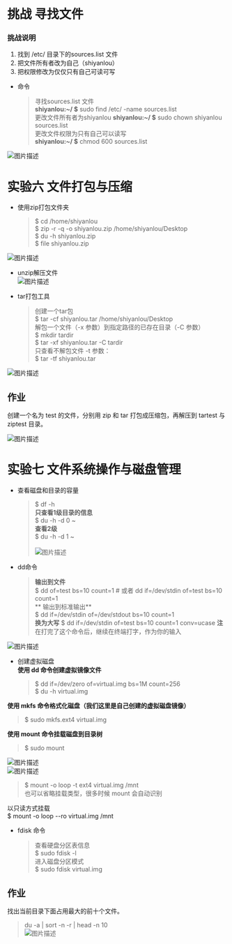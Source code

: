 # 挑战  寻找文件
### 挑战说明
1. 找到 /etc/ 目录下的sources.list 文件
2. 把文件所有者改为自己（shiyanlou）
3. 把权限修改为仅仅只有自己可读可写  

* 命令 
    >  寻找sources.list 文件  
     **shiyanlou:~/ $** sudo find /etc/ -name sources.list  
     更改文件所有者为shiyanlou
     **shiyanlou:~/ $** sudo chown shiyanlou sources.list  
     更改文件权限为只有自己可以读写  
     **shiyanlou:~/ $** chmod 600 sources.list  

![图片描述](https://dn-simplecloud.shiyanlou.com/courses/uid1079828-20190523-1558609351725)

# 实验六  文件打包与压缩  

* 使用zip打包文件夹
    > $ cd /home/shiyanlou  
    $ zip -r -q -o shiyanlou.zip /home/shiyanlou/Desktop  
    $ du -h shiyanlou.zip  
    $ file shiyanlou.zip  

![图片描述](https://dn-simplecloud.shiyanlou.com/courses/uid1079828-20190523-1558612127743)  

* unzip解压文件  
![图片描述](https://dn-simplecloud.shiyanlou.com/courses/uid1079828-20190523-1558612233624)  

* tar打包工具  
    > 创建一个tar包  
    $ tar -cf shiyanlou.tar /home/shiyanlou/Desktop  
    解包一个文件（-x 参数）到指定路径的已存在目录（-C 参数）  
    $ mkdir tardir  
    $ tar -xf shiyanlou.tar -C tardir  
    只查看不解包文件 -t 参数：  
    $ tar -tf shiyanlou.tar  

![图片描述](https://dn-simplecloud.shiyanlou.com/courses/uid1079828-20190523-1558613172656)  

## 作业  
创建一个名为 test 的文件，分别用 zip 和 tar 打包成压缩包，再解压到 tartest 与ziptest 目录。  

![图片描述](https://dn-simplecloud.shiyanlou.com/courses/uid1079828-20190523-1558615493040)
# 实验七 文件系统操作与磁盘管理
* 查看磁盘和目录的容量  
    > $ df -h  
    **只查看1级目录的信息**  
    $ du -h -d 0 ~  <br />
     **查看2级**  
    $ du -h -d 1 ~  <br />  
![图片描述](https://dn-simplecloud.shiyanlou.com/courses/uid1079828-20190523-1558616199410)  

* dd命令  
    > **输出到文件**  
    $ dd of=test bs=10 count=1 # 或者 dd if=/dev/stdin of=test bs=10 count=1  
    ** 输出到标准输出**  
    $ dd if=/dev/stdin of=/dev/stdout bs=10 count=1  
    **换为大写**
    $ dd if=/dev/stdin of=test bs=10 count=1 conv=ucase
    **注**  
    在打完了这个命令后，继续在终端打字，作为你的输入  

![图片描述](https://dn-simplecloud.shiyanlou.com/courses/uid1079828-20190523-1558616535595)  

* 创建虚拟磁盘  
 **使用 dd 命令创建虚拟镜像文件**  
    > $ dd if=/dev/zero of=virtual.img bs=1M count=256  
    $ du -h virtual.img  

 **使用 mkfs 命令格式化磁盘（我们这里是自己创建的虚拟磁盘镜像）**  
> $ sudo mkfs.ext4 virtual.img  

 **使用 mount 命令挂载磁盘到目录树** 
> $ sudo mount  

![图片描述](https://dn-simplecloud.shiyanlou.com/courses/uid1079828-20190523-1558616691186)  
![图片描述](https://dn-simplecloud.shiyanlou.com/courses/uid1079828-20190523-1558616882874)  

>  $ mount -o loop -t ext4 virtual.img /mnt   
 也可以省略挂载类型，很多时候 mount 会自动识别  

 以只读方式挂载  
$ mount -o loop --ro virtual.img /mnt  

* fdisk 命令
    >  查看硬盘分区表信息  
    $ sudo fdisk -l  
     进入磁盘分区模式  
    $ sudo fdisk virtual.img  

## 作业  
找出当前目录下面占用最大的前十个文件。
> du -a | sort -n -r | head -n 10  
![图片描述](https://dn-simplecloud.shiyanlou.com/courses/uid1079828-20190523-1558617268788)

